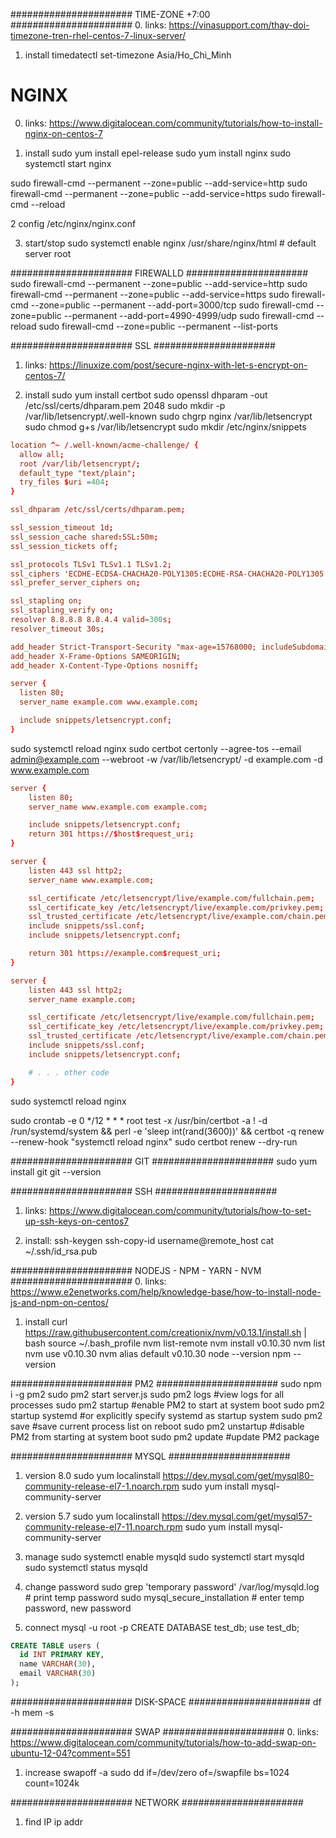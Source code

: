 ###################### TIME-ZONE +7:00 ###################### 
0. links:
https://vinasupport.com/thay-doi-timezone-tren-rhel-centos-7-linux-server/

1. install
timedatectl set-timezone Asia/Ho_Chi_Minh


# NGINX
0. links:
https://www.digitalocean.com/community/tutorials/how-to-install-nginx-on-centos-7

1. install
sudo yum install epel-release
sudo yum install nginx
sudo systemctl start nginx

sudo firewall-cmd --permanent --zone=public --add-service=http 
sudo firewall-cmd --permanent --zone=public --add-service=https
sudo firewall-cmd --reload

2 config
/etc/nginx/nginx.conf

3. start/stop
sudo systemctl enable nginx
/usr/share/nginx/html   # default server root


###################### FIREWALLD ###################### 
sudo firewall-cmd --permanent --zone=public --add-service=http 
sudo firewall-cmd --permanent --zone=public --add-service=https
sudo firewall-cmd --zone=public --permanent --add-port=3000/tcp
sudo firewall-cmd --zone=public --permanent --add-port=4990-4999/udp
sudo firewall-cmd --reload
sudo firewall-cmd --zone=public --permanent --list-ports


###################### SSL ###################### 
1. links:
https://linuxize.com/post/secure-nginx-with-let-s-encrypt-on-centos-7/

2. install
sudo yum install certbot
sudo openssl dhparam -out /etc/ssl/certs/dhparam.pem 2048
sudo mkdir -p /var/lib/letsencrypt/.well-known
sudo chgrp nginx /var/lib/letsencrypt
sudo chmod g+s /var/lib/letsencrypt
sudo mkdir /etc/nginx/snippets

```/etc/nginx/snippets/letsencrypt.conf
location ^~ /.well-known/acme-challenge/ {
  allow all;
  root /var/lib/letsencrypt/;
  default_type "text/plain";
  try_files $uri =404;
}
```

```/etc/nginx/snippets/ssl.conf
ssl_dhparam /etc/ssl/certs/dhparam.pem;

ssl_session_timeout 1d;
ssl_session_cache shared:SSL:50m;
ssl_session_tickets off;

ssl_protocols TLSv1 TLSv1.1 TLSv1.2;
ssl_ciphers 'ECDHE-ECDSA-CHACHA20-POLY1305:ECDHE-RSA-CHACHA20-POLY1305:ECDHE-ECDSA-AES128-GCM-SHA256:ECDHE-RSA-AES128-GCM-SHA256:ECDHE-ECDSA-AES256-GCM-SHA384:ECDHE-RSA-AES256-GCM-SHA384:DHE-RSA-AES128-GCM-SHA256:DHE-RSA-AES256-GCM-SHA384:ECDHE-ECDSA-AES128-SHA256:ECDHE-RSA-AES128-SHA256:ECDHE-ECDSA-AES128-SHA:ECDHE-RSA-AES256-SHA384:ECDHE-RSA-AES128-SHA:ECDHE-ECDSA-AES256-SHA384:ECDHE-ECDSA-AES256-SHA:ECDHE-RSA-AES256-SHA:DHE-RSA-AES128-SHA256:DHE-RSA-AES128-SHA:DHE-RSA-AES256-SHA256:DHE-RSA-AES256-SHA:ECDHE-ECDSA-DES-CBC3-SHA:ECDHE-RSA-DES-CBC3-SHA:EDH-RSA-DES-CBC3-SHA:AES128-GCM-SHA256:AES256-GCM-SHA384:AES128-SHA256:AES256-SHA256:AES128-SHA:AES256-SHA:DES-CBC3-SHA:!DSS';
ssl_prefer_server_ciphers on;

ssl_stapling on;
ssl_stapling_verify on;
resolver 8.8.8.8 8.8.4.4 valid=300s;
resolver_timeout 30s;

add_header Strict-Transport-Security "max-age=15768000; includeSubdomains; preload";
add_header X-Frame-Options SAMEORIGIN;
add_header X-Content-Type-Options nosniff;
```

```/etc/nginx/conf.d/example.com.conf
server {
  listen 80;
  server_name example.com www.example.com;

  include snippets/letsencrypt.conf;
}
```

sudo systemctl reload nginx
sudo certbot certonly --agree-tos --email admin@example.com --webroot -w /var/lib/letsencrypt/ -d example.com -d www.example.com

```/etc/nginx/conf.d/example.com.conf
server {
    listen 80;
    server_name www.example.com example.com;

    include snippets/letsencrypt.conf;
    return 301 https://$host$request_uri;
}

server {
    listen 443 ssl http2;
    server_name www.example.com;

    ssl_certificate /etc/letsencrypt/live/example.com/fullchain.pem;
    ssl_certificate_key /etc/letsencrypt/live/example.com/privkey.pem;
    ssl_trusted_certificate /etc/letsencrypt/live/example.com/chain.pem;
    include snippets/ssl.conf;
    include snippets/letsencrypt.conf;

    return 301 https://example.com$request_uri;
}

server {
    listen 443 ssl http2;
    server_name example.com;

    ssl_certificate /etc/letsencrypt/live/example.com/fullchain.pem;
    ssl_certificate_key /etc/letsencrypt/live/example.com/privkey.pem;
    ssl_trusted_certificate /etc/letsencrypt/live/example.com/chain.pem;
    include snippets/ssl.conf;
    include snippets/letsencrypt.conf;

    # . . . other code
}
```

sudo systemctl reload nginx

sudo crontab -e
0 */12 * * * root test -x /usr/bin/certbot -a \! -d /run/systemd/system && perl -e 'sleep int(rand(3600))' && certbot -q renew --renew-hook "systemctl reload nginx"
sudo certbot renew --dry-run


###################### GIT ###################### 
sudo yum install git
git --version

###################### SSH ###################### 
1. links:
https://www.digitalocean.com/community/tutorials/how-to-set-up-ssh-keys-on-centos7

2. install:
ssh-keygen
ssh-copy-id username@remote_host
cat ~/.ssh/id_rsa.pub

###################### NODEJS - NPM - YARN - NVM ###################### 
0. links:
https://www.e2enetworks.com/help/knowledge-base/how-to-install-node-js-and-npm-on-centos/

1. install
curl https://raw.githubusercontent.com/creationix/nvm/v0.13.1/install.sh | bash
source ~/.bash_profile
nvm list-remote
nvm install v0.10.30
nvm list
nvm use v0.10.30
nvm alias default v0.10.30
node --version
npm --version


###################### PM2 ###################### 
sudo npm i -g pm2 
sudo pm2 start server.js
sudo pm2 logs               #view logs for all processes 
sudo pm2 startup            #enable PM2 to start at system boot
sudo pm2 startup systemd    #or explicitly specify systemd as startup system 
sudo pm2 save               #save current process list on reboot
sudo pm2 unstartup          #disable PM2 from starting at system boot
sudo pm2 update	            #update PM2 package

###################### MYSQL ###################### 
1. version 8.0
sudo yum localinstall https://dev.mysql.com/get/mysql80-community-release-el7-1.noarch.rpm
sudo yum install mysql-community-server


2. version 5.7
sudo yum localinstall https://dev.mysql.com/get/mysql57-community-release-el7-11.noarch.rpm
sudo yum install mysql-community-server

3. manage
sudo systemctl enable mysqld
sudo systemctl start mysqld
sudo systemctl status mysqld

4. change password
sudo grep 'temporary password' /var/log/mysqld.log     # print temp password
sudo mysql_secure_installation                         # enter temp password, new password

5. connect
mysql -u root -p
CREATE DATABASE test_db;
use test_db;
```SQL
CREATE TABLE users (
  id INT PRIMARY KEY,
  name VARCHAR(30),
  email VARCHAR(30)
);
```

###################### DISK-SPACE ###################### 
df -h
mem -s

###################### SWAP ###################### 
0. links:
https://www.digitalocean.com/community/tutorials/how-to-add-swap-on-ubuntu-12-04?comment=551

1. increase
swapoff -a
sudo dd if=/dev/zero of=/swapfile bs=1024 count=1024k


###################### NETWORK ###################### 

1. find IP
ip addr

